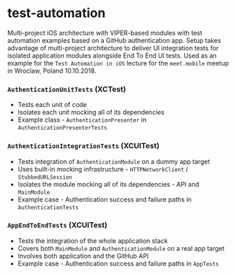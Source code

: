 # test-automation

Multi-project iOS architecture with VIPER-based modules with test automation examples based on a GitHub authentication app. Setup takes advantage of multi-project architecture to deliver UI integration tests for isolated application modules alongside End To End UI tests. Used as an example for the `Test Automation in iOS` lecture for the `meet.mobile` meetup in Wroclaw, Poland 10.10.2018.

### `AuthenticationUnitTests` (XCTest)
- Tests each unit of code
- Isolates each unit mocking all of its dependencies
- Example class - `AuthenticationPresenter` in `AuthenticationPresenterTests`

### `AuthenticationIntegrationTests` (XCUITest)
- Tests integration of `AuthenticationModule` on a dummy app target
- Uses built-in mocking infrastructure - `HTTPNetworkClient` / `StubbedURLSession`
- Isolates the module mocking all of its dependencies - API and `MainModule`
- Example case - Authentication success and failure paths in `AuthenticationTests`

### `AppEndToEndTests` (XCUITest)
- Tests the integration of the whole application stack
- Covers both `MainModule` and `AuthenticationModule` on a real app target
- Involves both application and the GitHub API
- Example case - Authentication success and failure paths in `AppTests`
